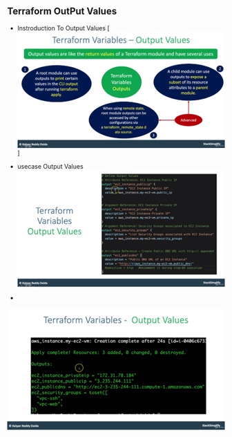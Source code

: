 ## Terraform OutPut Values
- Instroduction To Output Values
[![img.png](img.png)]

- usecase Output Values
![img_2.png](img_2.png)
- 
![img_1.png](img_1.png)